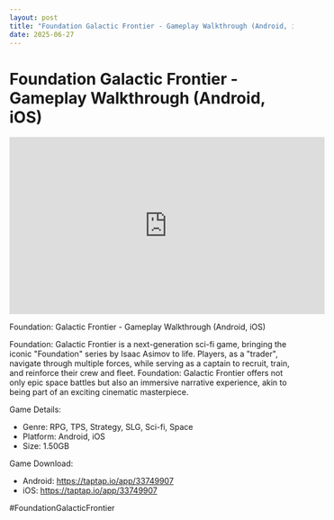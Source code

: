 ```yaml
---
layout: post
title: "Foundation Galactic Frontier - Gameplay Walkthrough (Android, iOS)"
date: 2025-06-27
---
```


<h1>Foundation Galactic Frontier - Gameplay Walkthrough (Android, iOS)</h1>

<iframe width="560" height="315" src="https://www.youtube.com/embed/y3_I_M3QSRc" frameborder="0" allowfullscreen></iframe>

<p>Foundation: Galactic Frontier - Gameplay Walkthrough (Android, iOS)

Foundation: Galactic Frontier is a next-generation sci-fi game, bringing the iconic "Foundation" series by Isaac Asimov to life. Players, as a "trader", navigate through multiple forces, while serving as a captain to recruit, train, and reinforce their crew and fleet. Foundation: Galactic Frontier offers not only epic space battles but also an immersive narrative experience, akin to being part of an exciting cinematic masterpiece.

Game Details:

- Genre: RPG, TPS, Strategy, SLG, Sci-fi, Space
- Platform: Android, iOS
- Size: 1.50GB

Game Download:

- Android: https://taptap.io/app/33749907
- iOS: https://taptap.io/app/33749907

#FoundationGalacticFrontier</p>
